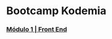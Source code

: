 # Bootcamp Kodemia
### [Módulo 1 | Front End](https://github.com/angelprg/bootcamp/tree/main/modulo1)
